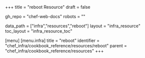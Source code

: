 +++
title = "reboot Resource"
draft = false

gh_repo = "chef-web-docs"
robots = ""

data_path = ["infra","resources","reboot"]
layout = "infra_resource"
toc_layout = "infra_resource_toc"


[menu]
  [menu.infra]
    title = "reboot"
    identifier = "chef_infra/cookbook_reference/resources/reboot"
    parent = "chef_infra/cookbook_reference/resources"
+++

<!-- The contents of this page are automatically generated from the reboot.yaml file in the data directory. -->
<!-- To suggest a change, edit the https://github.com/chef/chef/blob/master/lib/chef/resource/reboot.rb file
      and submit a pull request to the https://github.com/chef/chef repository. -->
